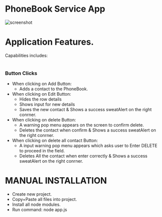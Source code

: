 # PhoneBook Service App

![screenshot](https://cloud.githubusercontent.com/assets/17850273/25435628/83dfcd9c-2a88-11e7-8343-1530f6970c2b.png)

# Application Features.
Capabilities includes:
  <br><br>
  ### Button Clicks #
  - When clicking on Add Button:
    - Adds a contact to the PhoneBook.
  - When clicking on Edit Button:
    - Hides the row details
    - Shows input for new details
    - Saves the new contact & Shows a success sweatAlert on the right conrner.
  - When clicking on delete Button:
    - A warning pop menu appears on the screen to confirm delete.
    - Deletes the contact when confirm & Shows a success sweatAlert on the right conrner.
  - When clicking on delete all contact Button:
    - A input warning pop menu appears which asks user to Enter DELETE to proceed in the field.
    - Deletes All the contact when enter correctly & Shows a success sweatAlert on the right conrner.

# MANUAL INSTALLATION

- Create new project.
- Copy+Paste all files into project.
- Install all node modules.
- Run command: node app.js
